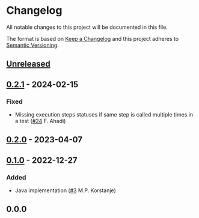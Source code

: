 # Changelog

All notable changes to this project will be documented in this file.

The format is based on [Keep a Changelog](https://keepachangelog.com/en/1.0.0/)
and this project adheres to [Semantic Versioning](https://semver.org/spec/v2.0.0.html).

## [Unreleased]

## [0.2.1] - 2024-02-15
### Fixed
- Missing execution steps statuses if same step is called multiple times in a test ([#24](https://github.com/cucumber/cucumber-junit-xml-formatter/pull/24) F. Ahadi)

## [0.2.0] - 2023-04-07

## [0.1.0] - 2022-12-27
### Added
- Java implementation ([#3](https://github.com/cucumber/cucumber-junit-xml-formatter/pull/3) M.P. Korstanje)

## 0.0.0

[Unreleased]: https://github.com/cucumber/cucumber-junit-xml-formatter/compare/v0.2.1...HEAD
[0.2.1]: https://github.com/cucumber/cucumber-junit-xml-formatter/compare/v0.2.0...v0.2.1
[0.2.0]: https://github.com/cucumber/cucumber-junit-xml-formatter/compare/v0.1.0...v0.2.0
[0.1.0]: https://github.com/cucumber/cucumber-junit-xml-formatter/compare/438ec1f6218a849eb2a684982e2ff7e304a3155f...v0.0.0
